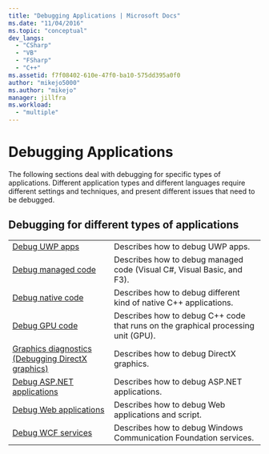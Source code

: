 ```yaml
---
title: "Debugging Applications | Microsoft Docs"
ms.date: "11/04/2016"
ms.topic: "conceptual"
dev_langs:
  - "CSharp"
  - "VB"
  - "FSharp"
  - "C++"
ms.assetid: f7f08402-610e-47f0-ba10-575dd395a0f0
author: "mikejo5000"
ms.author: "mikejo"
manager: jillfra
ms.workload:
  - "multiple"
---
```

# Debugging Applications
The following sections deal with debugging for specific types of applications. Different application types and different languages require different settings and techniques, and present different issues that need to be debugged.

## Debugging for different types of applications

|||
|-|-|
|[Debug UWP apps](../debugger/debugging-windows-store-and-windows-universal-apps.md)|Describes how to debug UWP apps.|
|[Debug managed code](../debugger/debugging-managed-code.md)|Describes how to debug managed code (Visual C#, Visual Basic, and F3).|
|[Debug native code](../debugger/debugging-native-code.md)|Describes how to debug different kind of native C++ applications.|
|[Debug GPU code](../debugger/debugging-gpu-code.md)|Describes how to debug C++ code that runs on the graphical processing unit (GPU).|
|[Graphics diagnostics (Debugging DirectX graphics)](/visualstudio/debugger/graphics/visual-studio-graphics-diagnostics)|Describes how to debug DirectX graphics.|
|[Debug ASP.NET applications](../debugger/how-to-enable-debugging-for-aspnet-applications.md)|Describes how to debug ASP.NET applications.|
|[Debug Web applications](../debugger/debugging-web-applications.md)|Describes how to debug Web applications and script.|
|[Debug WCF services](../debugger/debugging-wcf-services.md)|Describes how to debug Windows Communication Foundation services.|